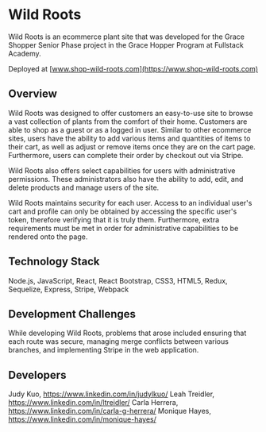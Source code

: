 # Wild Roots
Wild Roots is an ecommerce plant site that was developed for the Grace Shopper Senior Phase project in the Grace Hopper Program at Fullstack Academy.

Deployed at [www.shop-wild-roots.com](https://www.shop-wild-roots.com)

## Overview
Wild Roots was designed to offer customers an easy-to-use site to browse a vast collection of plants from the comfort of their home. Customers are able to shop as a guest or as a logged in user. Similar to other ecommerce sites, users have the ability to add various items and quantities of items to their cart, as well as adjust or remove items once they are on the cart page. Furthermore, users can complete their order by checkout out via Stripe.

Wild Roots also offers select capabilities for users with administrative permissions. These administrators also have the ability to add, edit, and delete products and manage users of the site. 

Wild Roots maintains security for each user. Access to an individual user's cart and profile can only be obtained by accessing the specific user's token, therefore verifying that it is truly them. Furthermore, extra requirements must be met in order for administrative capabilities to be rendered onto the page. 

## Technology Stack
Node.js, JavaScript, React, React Bootstrap, CSS3, HTML5, Redux, Sequelize, Express, Stripe, Webpack

## Development Challenges
While developing Wild Roots, problems that arose included ensuring that each route was secure, managing merge conflicts between various branches, and implementing Stripe in the web application. 

## Developers
Judy Kuo, https://www.linkedin.com/in/judylkuo/ 
Leah Treidler, https://www.linkedin.com/in/ltreidler/ 
Carla Herrera, https://www.linkedin.com/in/carla-g-herrera/ 
Monique Hayes, https://www.linkedin.com/in/monique-hayes/ 


